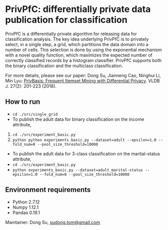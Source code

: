 # PrivPfC: differentially private data publication for classification

PrivPfC is a differentially private algorithm for releasing data for classification analysis. The key idea underlying PrivPfC is to privately select, in a single step, a grid, which partitions the data domain into a number of cells. This selection is done by using the exponential mechanism with a novel quality function, which maximizes the expected number of correctly classified records by a histogram classifier. PrivPfC supports both the binary classification and the multiclass classification.  

For more details, please see our paper:
Dong Su, Jianneng Cao, Ninghui Li, Min Lyu: [PrivBasis: Frequent Itemset Mining with Differential Privacy](https://link.springer.com/article/10.1007%2Fs00778-017-0492-3).  VLDB J. 27(2): 201-223 (2018).  

## How to run
- `cd ./src/single_grid`
- To publish the adult data for binary classification on the income attribute, 
1. `cd ./src/experiment_basic.py`
2. `python python experiments_basic.py --dataset=adult --epsilon=1.0 --fold_num=0 --pool_size_threshold=10000`
- To publish the adult data for 3-class classification on the marital-status attribute, 
- `cd ./src/experiment_basic.py`
- `python experiments_basic.py --dataset=adult_marital-status --epsilon=1.0 --fold_num=0 --pool_size_threshold=10000`

## Environment requirements
- Python 2.7.12
- Numpy 1.12.1
- Pandas 0.19.1

Maintainer:
Dong Su, <sudong.tom@gmail.com>